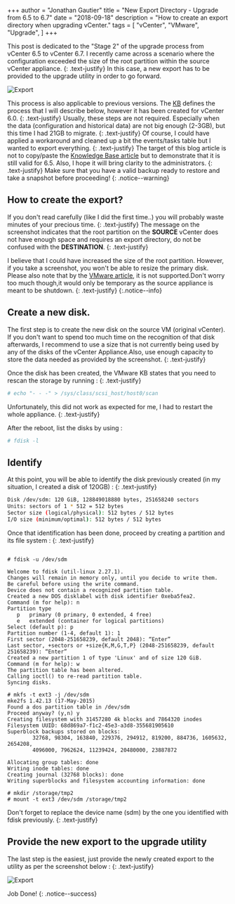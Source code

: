 +++
author = "Jonathan Gautier"
title = "New Export Directory - Upgrade from 6.5 to 6.7"
date = "2018-09-18"
description = "How to create an export directory when upgrading vCenter."
tags = [
    "vCenter",
    "VMware",
    "Upgrade",
]
+++

This post is dedicated to the "Stage 2" of the upgrade process from vCenter 6.5 to vCenter 6.7. I recently came across a scenario where the configuration exceeded the size of the root partition within the source vCenter appliance.
{: .text-justify}
In this case, a new export has to be provided to the upgrade utility in order to go forward.

![Export](/assets/images/vcconfig.jpg)


This process is also applicable to previous versions. The [KB](https://kb.vmware.com/s/article/2113947 "KB2113947") defines the process that I will describe below, however it has been created for vCenter 6.0.
{: .text-justify}
Usually, these steps are not required. Especially when the data (configuration and historical data) are not big enough (2-3GB), but this time I had 21GB to migrate.
{: .text-justify}
Of course, I could have applied a workaround and cleaned up a bit the events/tasks table but I wanted to export everything.
{: .text-justify}
The target of this blog article is not to copy/paste the [Knowledge Base article](https://kb.vmware.com/s/article/2113947 "KB2113947") but to demonstrate that it is still valid for 6.5. Also, I hope it will bring clarity to the administrators. 
{: .text-justify}
Make sure that you have a valid backup ready to restore and take a snapshot before proceeding!
{: .notice--warning}

## How to create the export?

If you don't read carefully (like I did the first time..) you will probably waste minutes of your precious time.
{: .text-justify}
The message on the screenshot indicates that the root partition on the **SOURCE** vCenter does not have enough space and requires an export directory, do not be confused with the **DESTINATION**.
{: .text-justify}

I believe that I could have increased the size of the root partition. However, if you take a screenshot, you won't be able to resize the primary disk. Please also note that by the [VMware article](https://kb.vmware.com/s/article/2145603 "KB2145603"), it is not supported.Don't worry too much though,it would only be temporary as the source appliance is meant to be shutdown.
{: .text-justify}
{:.notice--info}

## Create a new disk.

The first step is to create the new disk on the source VM (original vCenter). If you don't want to spend too much time on the recognition of that disk afterwards, I recommend to use a size that is not currently being used by any of the disks of the vCenter Appliance.Also, use enough capacity to store the data needed as provided by the screenshot.
{: .text-justify}

Once the disk has been created, the VMware KB states that you need to rescan the storage by running :
{: .text-justify}

```bash
# echo "- - -" > /sys/class/scsi_host/host0/scan
```

Unfortunately, this did not work as expected for me, I had to restart the whole appliance.
{: .text-justify}

After the reboot, list the disks by using :

```bash
# fdisk -l
```

## Identify

At this point, you will be able to identify the disk previously created (in my situation, I created a disk of 120GB) :
{: .text-justify}

```bash
Disk /dev/sdm: 120 GiB, 128849018880 bytes, 251658240 sectors
Units: sectors of 1 * 512 = 512 bytes
Sector size (logical/physical): 512 bytes / 512 bytes
I/O size (minimum/optimal): 512 bytes / 512 bytes
```

Once that identification has been done, proceed by creating a partition and its file system :
{: .text-justify}

```

# fdisk -u /dev/sdm

Welcome to fdisk (util-linux 2.27.1).
Changes will remain in memory only, until you decide to write them.
Be careful before using the write command.
Device does not contain a recognized partition table.
Created a new DOS disklabel with disk identifier 0xeba5fea2.
Command (m for help): n
Partition type
   p   primary (0 primary, 0 extended, 4 free)
   e   extended (container for logical partitions)
Select (default p): p
Partition number (1-4, default 1): 1
First sector (2048-251658239, default 2048): “Enter”
Last sector, +sectors or +size{K,M,G,T,P} (2048-251658239, default 251658239): “Enter”
Created a new partition 1 of type 'Linux' and of size 120 GiB.
Command (m for help): w
The partition table has been altered.
Calling ioctl() to re-read partition table.
Syncing disks.

# mkfs -t ext3 -j /dev/sdm
mke2fs 1.42.13 (17-May-2015)
Found a dos partition table in /dev/sdm
Proceed anyway? (y,n) y
Creating filesystem with 31457280 4k blocks and 7864320 inodes
Filesystem UUID: 68d869a7-f1c2-45e3-a3d8-355681905610
Superblock backups stored on blocks:
        32768, 98304, 163840, 229376, 294912, 819200, 884736, 1605632, 2654208,
        4096000, 7962624, 11239424, 20480000, 23887872

Allocating group tables: done
Writing inode tables: done
Creating journal (32768 blocks): done
Writing superblocks and filesystem accounting information: done

# mkdir /storage/tmp2
# mount -t ext3 /dev/sdm /storage/tmp2
```

Don't forget to replace the device name (sdm) by the one you identified with fdisk previously.
{: .text-justify}

## Provide the new export to the upgrade utility

The last step is the easiest, just provide the newly created export to the utility as per the screenshot below :
{: .text-justify}

![Export](/assets/images/export.jpg)

Job Done!
{: .notice--success}















